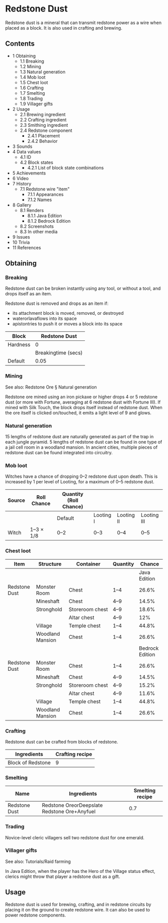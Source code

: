# Redstone Dust
Redstone dust is a mineral that can transmit redstone power as a wire when placed as a block. It is also used in crafting and brewing.

## Contents
- 1 Obtaining
	- 1.1 Breaking
	- 1.2 Mining
	- 1.3 Natural generation
	- 1.4 Mob loot
	- 1.5 Chest loot
	- 1.6 Crafting
	- 1.7 Smelting
	- 1.8 Trading
	- 1.9 Villager gifts
- 2 Usage
	- 2.1 Brewing ingredient
	- 2.2 Crafting ingredient
	- 2.3 Smithing ingredient
	- 2.4 Redstone component
		- 2.4.1 Placement
		- 2.4.2 Behavior
- 3 Sounds
- 4 Data values
	- 4.1 ID
	- 4.2 Block states
		- 4.2.1 List of block state combinations
- 5 Achievements
- 6 Video
- 7 History
	- 7.1 Redstone wire "item"
		- 7.1.1 Appearances
		- 7.1.2 Names
- 8 Gallery
	- 8.1 Renders
		- 8.1.1 Java Edition
		- 8.1.2 Bedrock Edition
	- 8.2 Screenshots
	- 8.3 In other media
- 9 Issues
- 10 Trivia
- 11 References

## Obtaining
### Breaking
Redstone dust can be broken instantly using any tool, or without a tool, and drops itself as an item.

Redstone dust is removed and drops as an item if:

- its attachment block is moved, removed, or destroyed
- waterorlavaflows into its space
- apistontries to push it or moves a block into its space

| Block    | Redstone Dust       |
|----------|---------------------|
| Hardness | 0                   |
|          | Breakingtime (secs) |
| Default  | 0.05                |

### Mining
See also: Redstone Ore § Natural generation

Redstone ore mined using an iron pickaxe or higher drops 4 or 5 redstone dust (or more with Fortune, averaging at 6 redstone dust with Fortune III). If mined with Silk Touch, the block drops itself instead of redstone dust. When the ore itself is clicked on/touched, it emits a light level of 9 and glows.

### Natural generation
15 lengths of redstone dust are naturally generated as part of the trap in each jungle pyramid. 5 lengths of redstone dust can be found in one type of a jail cell room in a woodland mansion. In ancient cities, multiple pieces of redstone dust can be found integrated into circuitry.

### Mob loot
Witches have a chance of dropping 0–2 redstone dust upon death. This is increased by 1 per level of Looting, for a maximum of 0–5 redstone dust.

| Source | Roll Chance | Quantity (Roll Chance) |           |            |             |
|--------|-------------|------------------------|-----------|------------|-------------|
|        |             | Default                | Looting I | Looting II | Looting III |
| Witch  | 1–3 × 1/8   | 0–2                    | 0–3       | 0–4        | 0–5         |

### Chest loot
| Item          | Structure        | Container       | Quantity | Chance          |
|---------------|------------------|-----------------|----------|-----------------|
|               |                  |                 |          | Java Edition    |
| Redstone Dust | Monster Room     | Chest           | 1–4      | 26.6%           |
|               | Mineshaft        | Chest           | 4–9      | 14.5%           |
|               | Stronghold       | Storeroom chest | 4–9      | 18.6%           |
|               |                  | Altar chest     | 4–9      | 12%             |
|               | Village          | Temple chest    | 1–4      | 44.8%           |
|               | Woodland Mansion | Chest           | 1–4      | 26.6%           |
|               |                  |                 |          | Bedrock Edition |
| Redstone Dust | Monster Room     | Chest           | 1–4      | 26.6%           |
|               | Mineshaft        | Chest           | 4–9      | 14.5%           |
|               | Stronghold       | Storeroom chest | 4–9      | 15.2%           |
|               |                  | Altar chest     | 4–9      | 11.6%           |
|               | Village          | Temple chest    | 1–4      | 44.8%           |
|               | Woodland Mansion | Chest           | 1–4      | 26.6%           |

### Crafting
Redstone dust can be crafted from blocks of redstone.

| Ingredients       | Crafting recipe |
|-------------------|-----------------|
| Block of Redstone | 9               |

### Smelting
| Name          | Ingredients                                  | Smelting recipe |
|---------------|----------------------------------------------|-----------------|
| Redstone Dust | Redstone OreorDeepslate Redstone Ore+Anyfuel | 0.7             |

### Trading
Novice-level cleric villagers sell two redstone dust for one emerald.

### Villager gifts
See also: Tutorials/Raid farming

In Java Edition, when the player has the Hero of the Village status effect, clerics might throw that player a redstone dust as a gift.

## Usage
Redstone dust is used for brewing, crafting, and in redstone circuits by placing it on the ground to create redstone wire. It can also be used to power redstone components.

